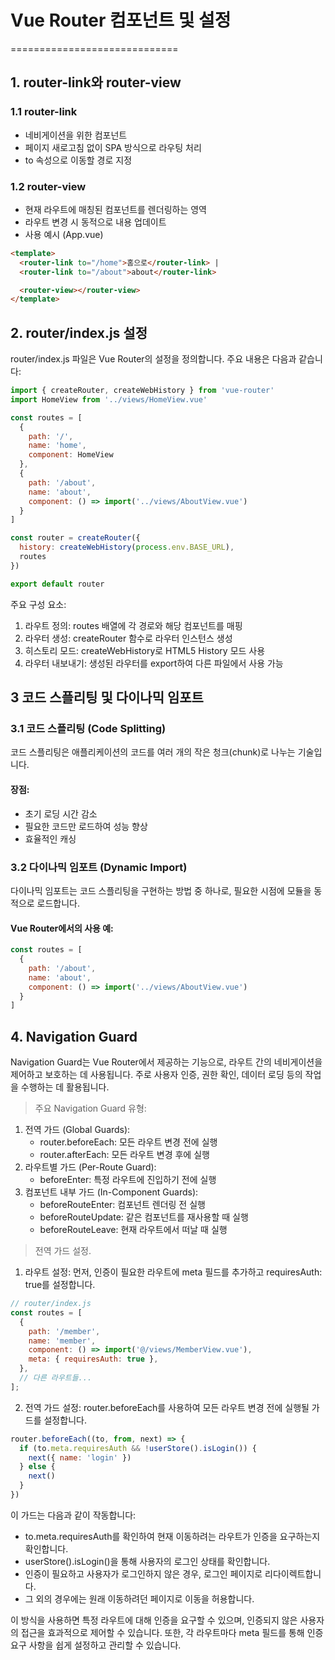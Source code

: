 # Vue Router 컴포넌트 및 설정
=============================

## 1. router-link와 router-view
### 1.1 router-link
  * 네비게이션을 위한 컴포넌트
  * 페이지 새로고침 없이 SPA 방식으로 라우팅 처리
  * to 속성으로 이동할 경로 지정

### 1.2 router-view
  * 현재 라우트에 매칭된 컴포넌트를 렌더링하는 영역
  * 라우트 변경 시 동적으로 내용 업데이트
  * 사용 예시 (App.vue)

```html
<template>
  <router-link to="/home">홈으로</router-link> |
  <router-link to="/about">about</router-link>

  <router-view></router-view>
</template>
```

## 2. router/index.js 설정
router/index.js 파일은 Vue Router의 설정을 정의합니다. 주요 내용은 다음과 같습니다:
```javascript
import { createRouter, createWebHistory } from 'vue-router'
import HomeView from '../views/HomeView.vue'

const routes = [
  {
    path: '/',
    name: 'home',
    component: HomeView
  },
  {
    path: '/about',
    name: 'about',
    component: () => import('../views/AboutView.vue')
  }
]

const router = createRouter({
  history: createWebHistory(process.env.BASE_URL),
  routes
})

export default router
```
주요 구성 요소:
1. 라우트 정의: routes 배열에 각 경로와 해당 컴포넌트를 매핑
2. 라우터 생성: createRouter 함수로 라우터 인스턴스 생성
3. 히스토리 모드: createWebHistory로 HTML5 History 모드 사용
4. 라우터 내보내기: 생성된 라우터를 export하여 다른 파일에서 사용 가능


## 3 코드 스플리팅 및 다이나믹 임포트
### 3.1 코드 스플리팅 (Code Splitting)
코드 스플리팅은 애플리케이션의 코드를 여러 개의 작은 청크(chunk)로 나누는 기술입니다.
#### 장점:
* 초기 로딩 시간 감소
* 필요한 코드만 로드하여 성능 향상
* 효율적인 캐싱
### 3.2 다이나믹 임포트 (Dynamic Import)
다이나믹 임포트는 코드 스플리팅을 구현하는 방법 중 하나로, 필요한 시점에 모듈을 동적으로 로드합니다.
#### Vue Router에서의 사용 예:
```javascript
const routes = [
  {
    path: '/about',
    name: 'about',
    component: () => import('../views/AboutView.vue')
  }
]
```


## 4. Navigation Guard
Navigation Guard는 Vue Router에서 제공하는 기능으로, 라우트 간의 네비게이션을 제어하고 보호하는 데 사용됩니다. 주로 사용자 인증, 권한 확인, 데이터 로딩 등의 작업을 수행하는 데 활용됩니다.

> 주요 Navigation Guard 유형:
1. 전역 가드 (Global Guards):
    * router.beforeEach: 모든 라우트 변경 전에 실행
    * router.afterEach: 모든 라우트 변경 후에 실행
2. 라우트별 가드 (Per-Route Guard):
    * beforeEnter: 특정 라우트에 진입하기 전에 실행
3. 컴포넌트 내부 가드 (In-Component Guards):
    * beforeRouteEnter: 컴포넌트 렌더링 전 실행
    * beforeRouteUpdate: 같은 컴포넌트를 재사용할 때 실행
    * beforeRouteLeave: 현재 라우트에서 떠날 때 실행


> 전역 가드 설정. 
1. 라우트 설정:
먼저, 인증이 필요한 라우트에 meta 필드를 추가하고 requiresAuth: true를 설정합니다.
 
```javascript
// router/index.js
const routes = [
  {
    path: '/member',
    name: 'member',
    component: () => import('@/views/MemberView.vue'),
    meta: { requiresAuth: true },
  },
  // 다른 라우트들...
]; 
```

2. 전역 가드 설정:
router.beforeEach를 사용하여 모든 라우트 변경 전에 실행될 가드를 설정합니다.
```javascript
router.beforeEach((to, from, next) => {
  if (to.meta.requiresAuth && !userStore().isLogin()) {
    next({ name: 'login' })
  } else {
    next()
  }
})
```

이 가드는 다음과 같이 작동합니다:
* to.meta.requiresAuth를 확인하여 현재 이동하려는 라우트가 인증을 요구하는지 확인합니다.
* userStore().isLogin()을 통해 사용자의 로그인 상태를 확인합니다.
* 인증이 필요하고 사용자가 로그인하지 않은 경우, 로그인 페이지로 리다이렉트합니다.
* 그 외의 경우에는 원래 이동하려던 페이지로 이동을 허용합니다.

이 방식을 사용하면 특정 라우트에 대해 인증을 요구할 수 있으며, 인증되지 않은 사용자의 접근을 효과적으로 제어할 수 있습니다. 또한, 각 라우트마다 meta 필드를 통해 인증 요구 사항을 쉽게 설정하고 관리할 수 있습니다.